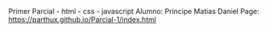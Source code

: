 Primer Parcial - html - css - javascript
Alumno: Principe Matias Daniel
Page: https://parthux.github.io/Parcial-1/index.html